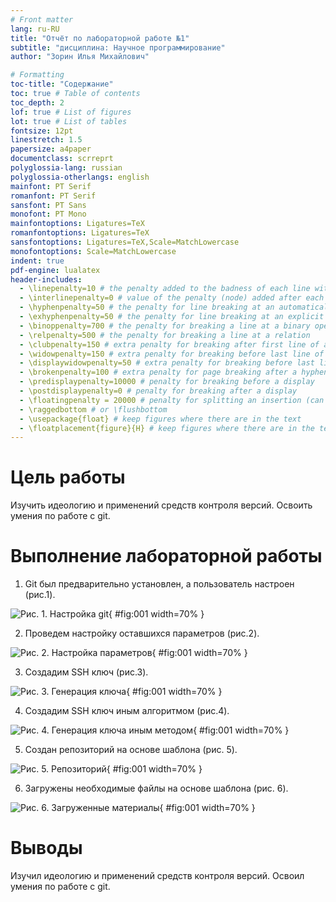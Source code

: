 ```yaml
---
# Front matter
lang: ru-RU
title: "Отчёт по лабораторной работе №1"
subtitle: "дисциплина: Научное программирование"
author: "Зорин Илья Михайлович"

# Formatting
toc-title: "Содержание"
toc: true # Table of contents
toc_depth: 2
lof: true # List of figures
lot: true # List of tables
fontsize: 12pt
linestretch: 1.5
papersize: a4paper
documentclass: scrreprt
polyglossia-lang: russian
polyglossia-otherlangs: english
mainfont: PT Serif
romanfont: PT Serif
sansfont: PT Sans
monofont: PT Mono
mainfontoptions: Ligatures=TeX
romanfontoptions: Ligatures=TeX
sansfontoptions: Ligatures=TeX,Scale=MatchLowercase
monofontoptions: Scale=MatchLowercase
indent: true
pdf-engine: lualatex
header-includes:
  - \linepenalty=10 # the penalty added to the badness of each line within a paragraph (no associated penalty node) Increasing the value makes tex try to have fewer lines in the paragraph.
  - \interlinepenalty=0 # value of the penalty (node) added after each line of a paragraph.
  - \hyphenpenalty=50 # the penalty for line breaking at an automatically inserted hyphen
  - \exhyphenpenalty=50 # the penalty for line breaking at an explicit hyphen
  - \binoppenalty=700 # the penalty for breaking a line at a binary operator
  - \relpenalty=500 # the penalty for breaking a line at a relation
  - \clubpenalty=150 # extra penalty for breaking after first line of a paragraph
  - \widowpenalty=150 # extra penalty for breaking before last line of a paragraph
  - \displaywidowpenalty=50 # extra penalty for breaking before last line before a display math
  - \brokenpenalty=100 # extra penalty for page breaking after a hyphenated line
  - \predisplaypenalty=10000 # penalty for breaking before a display
  - \postdisplaypenalty=0 # penalty for breaking after a display
  - \floatingpenalty = 20000 # penalty for splitting an insertion (can only be split footnote in standard LaTeX)
  - \raggedbottom # or \flushbottom
  - \usepackage{float} # keep figures where there are in the text
  - \floatplacement{figure}{H} # keep figures where there are in the text
---
```


# Цель работы

Изучить идеологию и применений средств контроля версий. Освоить умения по работе с git.

# Выполнение лабораторной работы

1. Git был предварительно установлен, а пользователь настроен (рис.1).

![Рис. 1. Настройка git](images/1.png){ #fig:001 width=70% }

2. Проведем настройку оставшихся параметров (рис.2).

![Рис. 2. Настройка параметров](images/2.png){ #fig:001 width=70% }

3. Создадим SSH ключ (рис.3).

![Рис. 3. Генерация ключа](images/3.png){ #fig:001 width=70% }

4. Создадим SSH ключ иным алгоритмом (рис.4).

![Рис. 4. Генерация ключа иным методом](images/4.png){ #fig:001 width=70% }

5. Создан репозиторий на основе шаблона (рис. 5).

![Рис. 5. Репозиторий](images/5.png){ #fig:001 width=70% }

6. Загружены необходимые файлы на основе шаблона (рис. 6).

![Рис. 6. Загруженные материалы](images/6.png){ #fig:001 width=70% }

# Выводы

Изучил идеологию и применений средств контроля версий. Освоил умения по работе с git.
